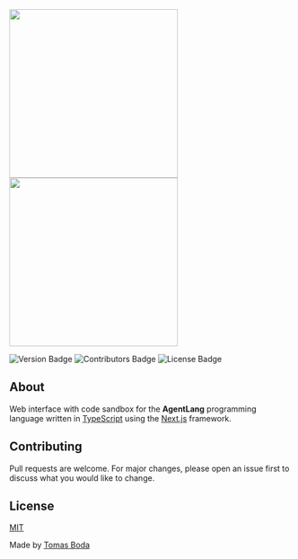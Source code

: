 <img src="https://github.com/TomasBoda/agent-lang/blob/main/assets/logos/agent-lang-web-logo-black.png#gh-light-mode-only" width="300">
<img src="https://github.com/TomasBoda/agent-lang/blob/main/assets/logos/agent-lang-web-logo-white.png#gh-dark-mode-only" width="300">

![Version Badge](https://img.shields.io/badge/version-1.0.0-blue?style=flat)
![Contributors Badge](https://img.shields.io/badge/contributors-1-green?style=flat)
![License Badge](https://img.shields.io/badge/license-MIT-red?style=flat)

## About
Web interface with code sandbox for the **AgentLang** programming language written in [TypeScript](https://www.typescriptlang.org/) using the [Next.js](https://nextjs.org/) framework.

## Contributing
Pull requests are welcome. For major changes, please open an issue first to discuss what you would like to change.

## License
[MIT](/LICENSE.md)

Made by [Tomas Boda](https://github.com/TomasBoda)

